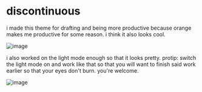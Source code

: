 # discontinuous

i made this theme for drafting and being more productive because orange makes me productive for some reason. 
i think it also looks cool.

![image](https://github.com/nverment/discontinuous/assets/91734287/45701d3e-b496-4b32-a379-b6ce9ec5e7b2)

i also worked on the light mode enough so that it looks pretty.
protip: switch the light mode on and work like that so that you will want to finish said work earlier so that your eyes don't burn. you're welcome.

![image](https://github.com/nverment/discontinuous/assets/91734287/3d73770c-241f-4a04-92fa-0f44ab779750)
